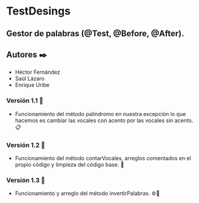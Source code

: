# TestDesings

## Gestor de palabras (@Test, @Before, @After).

## Autores ✒️

- Héctor Fernández
- Saúl Lázaro
- Enrique Uribe 

### Versión 1.1 📌

- Funcionamiento del método palíndromo en nuestra excepción lo que hacemos es cambiar las vocales con acento por las vocales sin acento. 📋

### Versión 1.2 📌

- Funcionamiento del método contarVocales, arreglos comentados en el propio código y limpieza del código base. 🔧
 
### Versión 1.3 📌

- Funcionamiento y arreglo del método invertirPalabras. ⚙️🔩